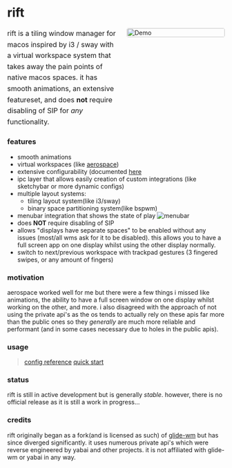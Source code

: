 # rift

<div style="display:flex; align-items:flex-start; gap:1.5rem; width:100%;">
  <div style="flex:1 1 55%; min-width:0;">
    <p style="margin:0; font-size:1rem; line-height:1.6;">
      rift is a tiling window manager for macos inspired by i3 / sway with a virtual workspace system that takes away the pain points of native macos spaces. it has smooth animations, an extensive featureset, and does <strong>not</strong> require disabling of SIP for <em>any</em> functionality.
    </p>
  </div>
  <div style="flex:0 0 45%; max-width:45%;">
    <img src="assets/demo.gif" alt="Demo" style="width:100%; height:auto; display:block; border-radius:4px;" />
  </div>
</div>

### features
- smooth animations
- virtual workspaces (like [aerospace](https://github.com/nikitabobko/aerospace))
- extensive configurability (documented [here]((https://github.com/acsandmann/rift/wiki/Config))
- ipc layer that allows easily creation of custom integrations (like sketchybar or more dynamic configs)
- multiple layout systems:
	* tiling layout system(like i3/sway)
	* binary space partitioning system(like bspwm)
- menubar integration that shows the state of play ![menubar](assets/menubar.png)
- does **NOT** require disabling of SIP
- allows "displays have separate spaces" to be enabled without any issues (most/all wms ask for it to be disabled). this allows you to have a full screen app on one display whilst using the other display normally.
- switch to next/previous workspace with trackpad gestures (3 fingered swipes, or any amount of fingers)

### motivation
aerospace worked well for me but there were a few things i missed like animations, the ability to have a full screen window on one display whilst working on the other, and more. i also disagreed with the approach of not using the private api's as the os tends to actually rely on these apis far more than the public ones so they *generally* are much more reliable and performant (and in some cases necessary due to holes in the public apis).

### usage
> [config reference](https://github.com/acsandmann/rift/wiki/Config) [quick start](https://github.com/acsandmann/rift/wiki/Quick-Start)

### status
rift is still in active development but is generally *stable*. however, there is no official release as it is still a work in progress...

### credits
rift originally began as a fork(and is licensed as such) of [glide-wm](https://github.com/glide-wm/glide) but has since diverged significantly. it uses numerous private api's which were reverse engineered by yabai and other projects. it is not affiliated with glide-wm or yabai in any way.
